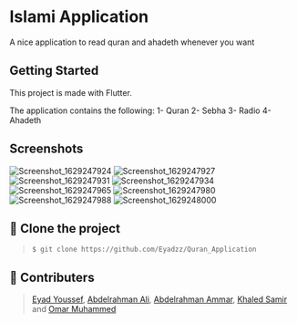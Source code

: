 # Islami Application

A nice application to read quran and ahadeth whenever you want

## Getting Started

This project is made with Flutter.

The application contains the following:
  1- Quran
  2- Sebha
  3- Radio
  4- Ahadeth

## Screenshots
![Screenshot_1629247924](https://user-images.githubusercontent.com/66397595/129819506-c56e4769-3b91-4380-bb55-7fe057e5160b.png)
![Screenshot_1629247927](https://user-images.githubusercontent.com/66397595/129819508-1505d076-79ac-4c53-9c0c-39256ad18d5b.png)
![Screenshot_1629247931](https://user-images.githubusercontent.com/66397595/129819511-5bdeeeb5-d941-4439-8bbf-2ab5307dd4c5.png)
![Screenshot_1629247934](https://user-images.githubusercontent.com/66397595/129819514-d0c145fc-154d-4b73-99e9-05ba2020d988.png)
![Screenshot_1629247965](https://user-images.githubusercontent.com/66397595/129819515-a1e20b0d-1673-4346-981f-74cff22a4968.png)
![Screenshot_1629247980](https://user-images.githubusercontent.com/66397595/129819518-3d84ba96-8146-4d75-b1a1-f01859accc6e.png)
![Screenshot_1629247988](https://user-images.githubusercontent.com/66397595/129819521-9d8f9711-0d45-4d07-9738-81dd43c0606a.png)
![Screenshot_1629248000](https://user-images.githubusercontent.com/66397595/129819527-95e80011-6a4f-4f42-b0a8-995a349410c4.png)

## :dart: ​Clone the project

> `$ git clone https://github.com/Eyadzz/Quran_Application`

## :busts_in_silhouette:  Contributers

> [Eyad Youssef](https://github.com/Eyadzz), [Abdelrahman Ali](https://github.com/abdelrahmanali6), [Abdelrahman Ammar](https://github.com/Abdelrhman-ammar), [Khaled Samir](https://github.com/khaledsamirr) and [Omar Muhammed](https://github.com/OmarMohamed256)
